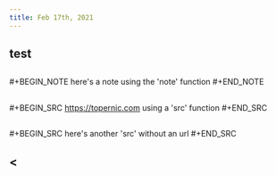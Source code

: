 ```yaml
---
title: Feb 17th, 2021
---
```


## test
##
#+BEGIN_NOTE
here's a note using the 'note' function
#+END_NOTE
##
#+BEGIN_SRC 
https://topernic.com using a 'src' function
#+END_SRC
##
##
#+BEGIN_SRC 
here's another 'src' without an url
#+END_SRC
##
## <
